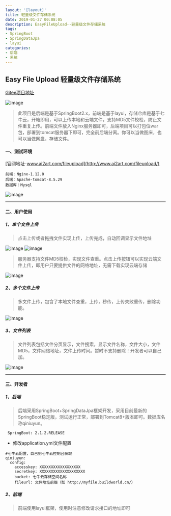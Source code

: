 ```yaml
---
layout: '[layout]'
title: 轻量级文件存储系统
date: 2019-01-27 00:08:05
description: EasyFileUpload--轻量级文件存储系统
tags:
- SpringBoot
- SpringDataJpa
- layui
categories:
- 后端
- 系统
---
```


## Easy File Upload 轻量级文件存储系统
[Gitee项目地址](https://gitee.com/mi_chong/EasyFileUpload/)

![image](http://myfile.buildworld.cn/esfu_logo.png)

> 此项目是后端是基于SpringBoot2.x，前端是基于layui，存储仓库是基于七牛云，开箱即用，可以上传本地和云端文件，支持MD5文件校检，防止文件重复上传。前端文件放入Nginx服务器即可，后端项目可以打包位war包，部署到tomcat服务器下即可，完全前后端分离。你可以当做图床，也可以当做网盘，存储文件。

#### 一、测试环境
[官网地址-www.ai2art.com/fileupload](http://www.ai2art.com/fileupload/)
```
前端：Nginx-1.12.0
后端：Apache-tomcat-8.5.29
数据库：Mysql
```
![image](http://myfile.buildworld.cn/360%E6%88%AA%E5%9B%BE16751025435782.jpg)

---

#### 二、用户使用
##### 1、单个文件上传
> 点击上传或者拖拽文件实现上传，上传完成，自动回调显示文件地址

![image](http://myfile.buildworld.cn/360截图16520817898671.jpg)
![image](http://myfile.buildworld.cn/360截图1793072184105113.jpg)
> 服务器支持文件MD5校检，实现文件查重。点击上传按钮可以实现云端文件上传，即用户只要提供文件的网络地址，无需下载实现云端存储

![image](http://myfile.buildworld.cn/360截图174012037168101.jpg)

##### 2、多个文件上传
> 多文件上传，包含了本地文件查重，上传，秒传，上传失败重传，删除功能。

![image](http://myfile.buildworld.cn/360截图17860604528594.jpg)

##### 3、文件列表
> 文件列表包括文件分页显示，文件搜索，显示文件名称，文件大小，文件MD5，文件网络地址，文件上传时间。暂时不支持删除！开发者可以自己加。

![image](http://myfile.buildworld.cn/360截图17571116264764.jpg)

---

#### 三、开发者
##### 1、后端
> 后端采用SpringBoot+SpringDataJpa框架开发，采用目前最新的SpringBoot稳定版，测试运行正常，部署到Tomcat8+版本即可。数据库名称qiniuyun。

```
 SpringBoot: 2.1.2.RELEASE
```
- 修改application.yml文件配置

```
#七牛云配置，自己到七牛云控制台获取
qiniuyun:
  config:
    accesskey: XXXXXXXXXXXXXXXXXX
    secretkey: XXXXXXXXXXXXXXXXXXXX
    bucket: 七牛云存储空间名称
    fileurl: 文件地址前缀（如 http://myfile.buildworld.cn/）
```
##### 2、前端
> 前端使用layui框架，使用时注意修改请求接口的地址即可
